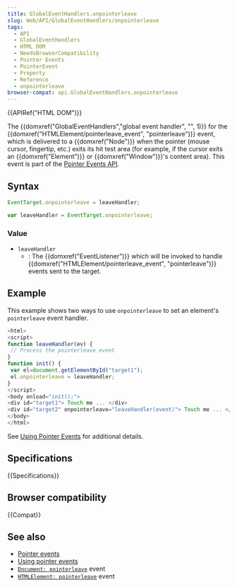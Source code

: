 ```yaml
---
title: GlobalEventHandlers.onpointerleave
slug: Web/API/GlobalEventHandlers/onpointerleave
tags:
  - API
  - GlobalEventHandlers
  - HTML DOM
  - NeedsBrowserCompatibility
  - Pointer Events
  - PointerEvent
  - Property
  - Reference
  - onpointerleave
browser-compat: api.GlobalEventHandlers.onpointerleave
---
```

{{APIRef("HTML DOM")}}

The {{domxref("GlobalEventHandlers","global event handler",
    "", 1)}} for the {{domxref("HTMLElement/pointerleave_event", "pointerleave")}} event,
which is delivered to a {{domxref("Node")}} when the pointer (mouse cursor, fingertip,
etc.) exits its hit test area (for example, if the cursor exits an
{{domxref("Element")}} or {{domxref("Window")}}'s content area). This event is part of
the [Pointer Events API](/en-US/docs/Web/API/Pointer_events).

## Syntax

```js
EventTarget.onpointerleave = leaveHandler;

var leaveHandler = EventTarget.onpointerleave;
```

### Value

- `leaveHandler`
  - : The {{domxref("EventListener")}} which will be invoked to handle
    {{domxref("HTMLElement/pointerleave_event", "pointerleave")}} events sent to the
    target.

## Example

This example shows two ways to use `onpointerleave` to set an element's
`pointerleave` event handler.

```js
<html>
<script>
function leaveHandler(ev) {
 // Process the pointerleave event
}
function init() {
 var el=document.getElementById("target1");
 el.onpointerleave = leaveHandler;
}
</script>
<body onload="init();">
<div id="target1"> Touch me ... </div>
<div id="target2" onpointerleave="leaveHandler(event)"> Touch me ... </div>
</body>
</html>
```

See [Using Pointer
Events](/en-US/docs/Web/API/Pointer_events/Using_Pointer_Events) for additional details.

## Specifications

{{Specifications}}

## Browser compatibility

{{Compat}}

## See also

- [Pointer events](/en-US/docs/Web/API/Pointer_events)
- [Using pointer
  events](/en-US/docs/Web/API/Pointer_events/Using_Pointer_Events)
- [`Document: pointerleave`](/en-US/docs/Web/API/Document/pointerleave_event)
  event
- [`HTMLElement: pointerleave`](/en-US/docs/Web/API/HTMLElement/pointerleave_event)
  event
